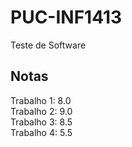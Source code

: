# PUC-INF1413
Teste de Software

## Notas

Trabalho 1: 8.0  
Trabalho 2: 9.0  
Trabalho 3: 8.5  
Trabalho 4: 5.5   
